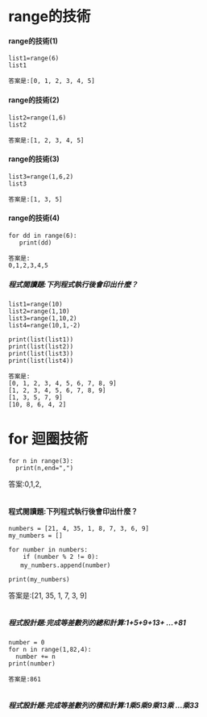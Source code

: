 

# range的技術
#### range的技術(1)
```
list1=range(6)
list1
```
```
答案是:[0, 1, 2, 3, 4, 5]
```
#### range的技術(2)
```
list2=range(1,6)
list2
```
```
答案是:[1, 2, 3, 4, 5]
```
#### range的技術(3)
```
list3=range(1,6,2)
list3
```
```
答案是:[1, 3, 5]
```
#### range的技術(4)
```
for dd in range(6):
   print(dd)
```
```
答案是:
0,1,2,3,4,5
```
##### 程式閱讀題:下列程式執行後會印出什麼？
```
list1=range(10)
list2=range(1,10)
list3=range(1,10,2)
list4=range(10,1,-2)

print(list(list1))
print(list(list2))
print(list(list3)) 
print(list(list4))  

```
```
答案是:
[0, 1, 2, 3, 4, 5, 6, 7, 8, 9]
[1, 2, 3, 4, 5, 6, 7, 8, 9]
[1, 3, 5, 7, 9]
[10, 8, 6, 4, 2]
```
# for 迴圈技術

```
for n in range(3):
  print(n,end=",")
```
答案:0,1,2,
```
```
#### 程式閱讀題:下列程式執行後會印出什麼？
```
numbers = [21, 4, 35, 1, 8, 7, 3, 6, 9]
my_numbers = []

for number in numbers:
    if (number % 2 != 0): 
　　my_numbers.append(number)

print(my_numbers)
```
答案是:[21, 35, 1, 7, 3, 9]
```
```
##### 程式設計題:完成等差數列的總和計算:1+5+9+13+ ...+81
```
number = 0
for n in range(1,82,4):
  number += n
print(number)
```
```
答案是:861
```
```
```
##### 程式設計題:完成等差數列的積和計算:1乘5乘9乘13乘 ...乘33
```

```

